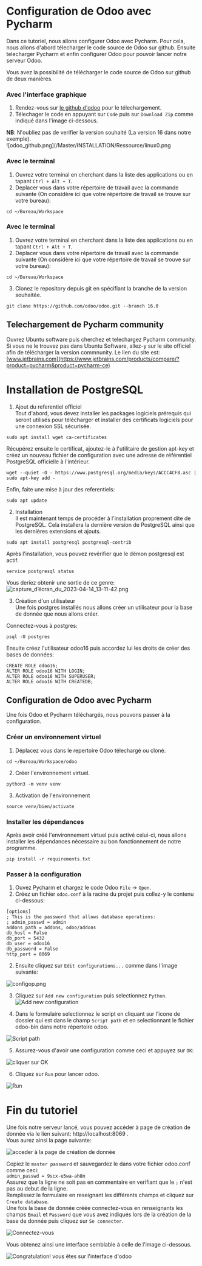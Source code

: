 # Configuration de Odoo avec Pycharm
Dans ce tutoriel, nous allons configurer Odoo avec Pycharm. Pour cela, nous allons d'abord télecharger le code source de Odoo sur github. Ensuite telecharger Pycharm et enfin configurer Odoo pour pouvoir lancer notre serveur Odoo.

Vous avez la possibilité de télécharger le code source de Odoo sur github de deux manières.

### Avec l'interface graphique
1. Rendez-vous sur [le github d'odoo](https://github.com/odoo/odoo) pour le télechargement.
2. Télechager le code en appuyant sur `Code` puis sur `Download Zip` comme indiqué dans l'image ci-dessous. 

**NB**: N'oubliez pas de verifier la version souhaité (La version 16 dans notre exemple).  
![odoo_github.png](/Master/INSTALLATION/Ressource/linux0.png

### Avec le terminal    
1. Ouvrez votre terminal en cherchant dans la liste des applications ou en tapant `Ctrl + Alt + T`.    
2. Deplacer vous dans votre répertoire de travail avec la commande suivante (On considère ici que votre répertoire de travail se trouve sur votre bureau):    
```
cd ~/Bureau/Workspace
```  
### Avec le terminal  
1. Ouvrez votre terminal en cherchant dans la liste des applications ou en tapant `Ctrl + Alt + T`.  
2. Deplacer vous dans votre répertoire de travail avec la commande suivante (On considère ici que votre répertoire de travail se trouve sur votre bureau):  
```
cd ~/Bureau/Workspace
```  
3. Clonez le repository depuis git en spécifiant la branche de la version souhaitée.  
```
git clone https://github.com/odoo/odoo.git --branch 16.0
```  

## Telechargement de Pycharm community  
Ouvrez Ubuntu software puis cherchez et telechargez Pycharm community.  
Si vous ne le trouvez pas dans Ubuntu Software, allez-y sur le site officiel afin de télécharger la version commnunity. Le lien du site est:   
[www.jetbrains.com](https://www.jetbrains.com/products/compare/?product=pycharm&product=pycharm-ce)  
# Installation de PostgreSQL  

1. Ajout du referentiel officiel  
Tout d'abord, vous devez installer les packages logiciels prérequis qui seront utilisés pour télécharger et installer des certificats logiciels pour une connexion   SSL sécurisée.  
```
sudo apt install wget ca-certificates
```  

Récupérez ensuite le certificat, ajoutez-le à l'utilitaire de gestion apt-key et créez un nouveau fichier de configuration avec une adresse de référentiel   PostgreSQL officielle à l'intérieur.  
```
wget --quiet -O - https://www.postgresql.org/media/keys/ACCC4CF8.asc | sudo apt-key add -
```  

Enfin, faite une mise à jour des referentiels:  
```
sudo apt update
```  

2. Installation  
Il est maintenant temps de procéder à l'installation proprement dite de PostgreSQL. Cela installera la dernière version de PostgreSQL ainsi que les dernières   extensions et ajouts.  
```
sudo apt install postgresql postgresql-contrib
```  

Après l'installation, vous pouvez revérifier que le démon postgresql est actif.  
```
service postgresql status
```  

Vous deriez obtenir une sortie de ce genre:  
![capture_d’écran_du_2023-04-14_13-11-42.png](/Master/INSTALLATION/Ressource/linux1.png)  

3. Création d'un utilisateur  
Une fois postgres installés nous allons créer un utilisateur pour la base de donnée que nous allons créer.  

Connectez-vous à postgres:  
```
psql -U postgres
```  
Ensuite créez l'utilisateur odoo16 puis accordez lui les droits de créer des bases de données:  
```
CREATE ROLE odoo16;
ALTER ROLE odoo16 WITH LOGIN;
ALTER ROLE odoo16 WITH SUPERUSER;
ALTER ROLE odoo16 WITH CREATEDB;
```  

## Configuration de Odoo avec Pycharm  
Une fois Odoo et Pycharm téléchargés, nous pouvons passer à la configuration.  

### Créer un environnement virtuel  
1. Déplacez vous dans le repertoire Odoo télechargé ou cloné.  
```
cd ~/Bureau/Workspace/odoo
```  
2. Créer l'environnement virtuel.
```
python3 -m venv venv
```  
3. Activation de l'environnement  
```
source venv/bien/activate
```  

### Installer les dépendances  
Après avoir créé l'environnement virtuel puis activé celui-ci, nous allons installer les dépendances nécessaire au bon fonctionnement de notre programme.  
```
pip install -r requirements.txt
```  

### Passer à la configuration  
1. Ouvez Pycharm et chargez le code Odoo `File` -> `Open`.  
2. Créez un fichier `odoo.conf` à la racine du projet puis collez-y le contenu ci-dessous:  
```
[options]
; This is the password that allows database operations:
; admin_passwd = admin
addons_path = addons, odoo/addons
db_host = False
db_port = 5432
db_user = odoo16
db_password = False
http_port = 8069
```  
2. Ensuite cliquez sur `Edit configurations...` comme dans l'image suivante:  

![configop.png](/Master/INSTALLATION/Ressource/linux2.png)  

3. Cliquez sur `Add new configuration` puis selectionnez `Python`.  
![Add new configuration](/Master/INSTALLATION/Ressource/linux3.png)  

4. Dans le formulaire selectionnez le script en cliquant sur l'icone de dossier qui est dans le champ `Script path` et en selectionnant le fichier odoo-bin dans   notre répertoire odoo.  

![Script path](/Master/INSTALLATION/Ressource/linux4.png)  

5. Assurez-vous d'avoir une configuration comme ceci et appuyez sur `OK`:  

![cliquer sur OK](/Master/INSTALLATION/Ressource/linux5.png)  

6. Cliquez sur `Run`	 pour lancer odoo.  

![Run](/Master/INSTALLATION/Ressource/linux6.png)  
# Fin du tutoriel  
Une fois notre serveur lancé, vous pouvez accéder à page de création de donnée via le lien suivant: http://localhost:8069 .  
Vous aurez ainsi la page suivante:  

![acceder à la page de création de donnée](/Master/INSTALLATION/Ressource/linux7.png)  

Copiez le `master password` et sauvegardez le dans votre fichier odoo.conf comme ceci:  
`admin_passwd = 9scx-e5wa-ah8m`  
Assurez que la ligne ne soit pas en commentaire en verifiant que le `;` n'est pas au debut de la ligne.  
Remplissez le formulaire en reseignant les différents champs et cliquez sur `Create database`.  
Une fois la base de donnée créée connectez-vous en renseignants les champs `Email` et `Password` que vous avez indiqués lors de la création de la base de donnée   puis cliquez sur `Se connecter`.  

![Connectez-vous](/Master/INSTALLATION/Ressource/linux8.png)  

Vous obtenez ainsi une interface semblable à celle de l'image ci-dessous.  

![Congratulation! vous êtes sur l'interface d'odoo](/Master/INSTALLATION/Ressource/linux9.png)  

